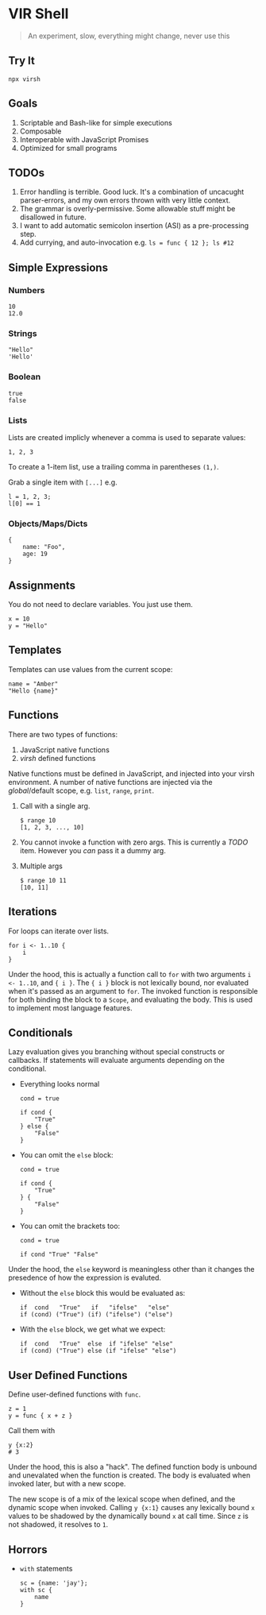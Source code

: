 # VIR Shell

> An experiment, slow, everything might change, never use this

## Try It

```
npx virsh
```

## Goals

1. Scriptable and Bash-like for simple executions
2. Composable
3. Interoperable with JavaScript Promises
4. Optimized for small programs

## TODOs

1. Error handling is terrible. Good luck. It's a combination of uncacught parser-errors, and my own errors thrown with very little context.
2. The grammar is overly-permissive. Some allowable stuff might be disallowed in future.
3. I want to add automatic semicolon insertion (ASI) as a pre-processing step.
4. Add currying, and auto-invocation e.g. `ls = func { 12 }; ls #12`

## Simple Expressions

### Numbers

```
10
12.0
```
### Strings

```
"Hello"
'Hello'
```
### Boolean

```
true
false
```
### Lists

Lists are created implicly whenever a comma is used to separate values:

```
1, 2, 3
```

To create a 1-item list, use a trailing comma in parentheses `(1,)`.

Grab a single item with `[...]` e.g.

```
l = 1, 2, 3;
l[0] == 1
```

### Objects/Maps/Dicts

```
{
    name: "Foo",
    age: 19
}
```

## Assignments

You do not need to declare variables.
You just use them.

```
x = 10
y = "Hello"
```

## Templates

Templates can use values from the current scope:

```
name = "Amber"
"Hello {name}"
```

## Functions

There are two types of functions:

1. JavaScript native functions
2. _virsh_ defined functions

Native functions must be defined in JavaScript, and injected into your virsh environment.
A number of native functions are injected via the _global_/default scope, e.g. `list`, `range`, `print`.

1. Call with a single arg.

    ```
    $ range 10
    [1, 2, 3, ..., 10]
    ```
2. You cannot invoke a function with zero args.
    This is currently a _TODO_ item.
    However you _can_ pass it a dummy arg.
3. Multiple args

    ```
    $ range 10 11
    [10, 11]
    ```

## Iterations

For loops can iterate over lists.

```
for i <- 1..10 {
    i
}
```

Under the hood, this is actually a function call to `for` with two arguments `i <- 1..10`, and `{ i }`.
The `{ i }` block is not lexically bound, nor evaluated when it's passed as an argument to `for`.
The invoked function is responsible for both binding the block to a `Scope`, and evaluating the body.
This is used to implement most language features.

## Conditionals

Lazy evaluation gives you branching without special constructs or callbacks.
If statements will evaluate arguments depending on the conditional.

- Everything looks normal

    ```
    cond = true

    if cond {
        "True"
    } else {
        "False"
    }
    ```
- You can omit the `else` block:

    ```
    cond = true

    if cond {
        "True"
    } {
        "False"
    }
    ```
- You can omit the brackets too:

    ```
    cond = true

    if cond "True" "False"
    ```

Under the hood, the `else` keyword is meaningless other than it changes the presedence of how the expression is evaluted.

- Without the `else` block this would be evaluated as:

    ```
    if  cond   "True"   if   "ifelse"   "else"
    if (cond) ("True") (if) ("ifelse") ("else")
    ```
- With the `else` block, we get what we expect:

    ```
    if  cond   "True"  else  if "ifelse" "else"
    if (cond) ("True") else (if "ifelse" "else")
    ```

## User Defined Functions

Define user-defined functions with `func`.

```
z = 1
y = func { x + z }
```

Call them with

```
y {x:2}
# 3
```

Under the hood, this is also a "hack". The defined function body is unbound and unevalated when the function is created.
The body is evaluated when invoked later, but with a new scope.

The new scope is of a mix of the lexical scope when defined, and the dynamic scope when invoked.
Calling `y {x:1}` causes any lexically bound `x` values to be shadowed by the dynamically bound `x` at call time.
Since `z` is not shadowed, it resolves to `1`.

## Horrors

- `with` statements

    ```
    sc = {name: 'jay'};
    with sc {
        name
    }
    ```
